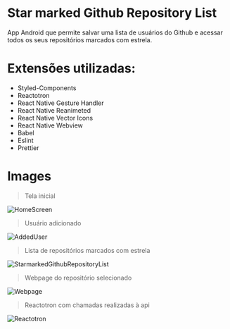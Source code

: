 # Star marked Github Repository List
App Android que permite salvar uma lista de usuários do Github e acessar todos os seus repositórios marcados com estrela.

# Extensões utilizadas:
- Styled-Components
- Reactotron
- React Native Gesture Handler
- React Native Reanimeted
- React Native Vector Icons
- React Native Webview
- Babel
- Eslint
- Prettier

# Images

> Tela inicial

![HomeScreen](https://user-images.githubusercontent.com/15129047/66474644-15844880-ea68-11e9-85f2-0ecf6608d638.png)

> Usuário adicionado

![AddedUser](https://user-images.githubusercontent.com/15129047/66474645-161cdf00-ea68-11e9-9ad0-ba49ad5d2c5f.png)

> Lista de repositórios marcados com estrela

![StarmarkedGithubRepositoryList](https://user-images.githubusercontent.com/15129047/66474646-161cdf00-ea68-11e9-8ba0-5b7738af0b61.png)

> Webpage do repositório selecionado

![Webpage](https://user-images.githubusercontent.com/15129047/66474647-161cdf00-ea68-11e9-8ac3-946f813b4262.png)

> Reactotron com chamadas realizadas à api

![Reactotron](https://user-images.githubusercontent.com/15129047/66474648-161cdf00-ea68-11e9-9990-2382ed20f283.png)
